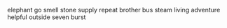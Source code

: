 elephant go smell stone supply repeat brother bus steam living adventure helpful outside seven burst